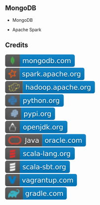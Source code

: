 MongoDB 
-------

- MongoDB

- Apache Spark

Credits
-------
[![image](
Credits/mongodb.com.svg?raw=true)](https://mongodb.com)  
[![image](
Credits/spark.apache.org.svg?raw=true)](https://spark.apache.org)  
[![image](
Credits/hadoop.apache.org.svg?raw=true)](https://hadoop.apache.org)  
[![image](
Credits/python.org.svg?raw=true)](https://python.org)  
[![image](
Credits/pypi.org.svg?raw=true)](https://pypi.org)  
[![image](
Credits/openjdk.org.svg?raw=true)](https://openjdk.org)  
[![image](
Credits/Java-oracle.com.svg?raw=true)](https://oracle.com/java)  
[![image](
Credits/scala-lang.org.svg?raw=true)](https://scala-lang.org)  
[![image](
Credits/scala-sbt.org.svg?raw=true)](https://scala-sbt.org)  
[![image](
Credits/vagrantup.com.svg?raw=true)](https://vagrantup.com)  
[![image](
Credits/gradle.com.svg?raw=true)](https://gradle.com)  
